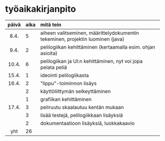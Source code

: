 # työaikakirjanpito

| päivä | aika | mitä tein  |
| :----:|:-----| :-----|
| 8.4.  | 5    | aiheen valitseminen, määrittelydokumentin tekeminen, projektin luominen (java) |
| 9.4.  | 2    | pelilogiikan kehittäminen (kertaamalla esim. ohjan asioita) |
| 10.4. | 6    | pelilogiikan ja UI:n kehittäminen, nyt voi jopa pelata peliä |
| 15.4. | 1    | ideointi pelilogiikasta |
| 16.4. | 2    | "lippu"-toiminnon lisäys |
|       | 2    | käyttöliittymän selkeyttäminen |
|       | 1    | grafiikan kehittäminen |
| 17.4. | 3    | peliruutu skaalautuu kentän mukaan |
|       | 3    | lisää testejä, pelilogiikkaan lisäyksiä |
|       | 2    | dokumentaatioon lisäyksiä, luokkakaavio |
| yht   | 26   |
